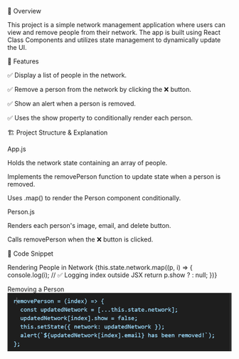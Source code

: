 📌 Overview

This project is a simple network management application where users can view and remove people from their network. The app is built using React Class Components and utilizes state management to dynamically update the UI.

🎯 Features

✅ Display a list of people in the network.

✅ Remove a person from the network by clicking the ❌ button.

✅ Show an alert when a person is removed.

✅ Uses the show property to conditionally render each person.

🏗️ Project Structure & Explanation

App.js

Holds the network state containing an array of people.

Implements the removePerson function to update state when a person is removed.

Uses .map() to render the Person component conditionally.

Person.js

Renders each person's image, email, and delete button.

Calls removePerson when the ❌ button is clicked.

📝 Code Snippet

Rendering People in Network
{this.state.network.map((p, i) => {
  console.log(i); // ✅ Logging index outside JSX
  return p.show ? <Person key={p.id} person={p} index={i} removePerson={this.removePerson} /> : null;
})}

Removing a Person
![alt text](image.png)